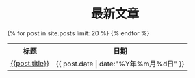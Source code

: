 <html>
<body>
<div class="row">
  <div class="col-md-12">
    <div class="panel panel-primary">
      <div class="panel-heading">
        <center><h1>最新文章</h1></center>
      </div>
      <table>
        <tr>
          <th>标题</th>
          <th>日期</th>
        </tr>
      {% for post in site.posts limit: 20 %}
      <tr>
        <td>
          <a  href='{{ post.url }}' class="list-group-item pjaxlink clearfix">
          {{post.title}}</a>
        </td>
        <td>
          <span class="badge">{{ post.date | date:"%Y年%m月%d日" }}</span>
        </td>
        </tr>
      {% endfor %}
      </table>
    </div>
  </div>
</div>
</body>
</html>



